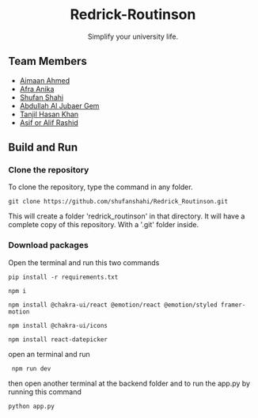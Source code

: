 <h1 align="center">Redrick-Routinson</h1>

<p align="center">
Simplify your university life.
</p>

## Team Members

- [Aimaan Ahmed]()
- [Afra Anika](https://github.com/afraanika21)
- [Shufan Shahi](https://github.com/shufanshahi)
- [Abdullah Al Jubaer Gem](https://github.com/jubaer36)
- [Tanjil Hasan Khan](https://github.com/zzhasanzz)
- [Asif or Alif Rashid ](https://github.com/alifrashid00)

## Build and Run

### Clone the repository
To clone the repository, type the command in any folder.
```
git clone https://github.com/shufanshahi/Redrick_Routinson.git
```
This will create a folder 'redrick_routinson' in that directory. 
It will have a complete copy of this repository. With a '.git' folder inside.

### Download packages
Open the terminal and run this two commands
```
pip install -r requirements.txt
```
```
npm i
```
```
npm install @chakra-ui/react @emotion/react @emotion/styled framer-motion
```
```
npm install @chakra-ui/icons
```
```
npm install react-datepicker
```
<p>
open an terminal and run
</p>

```
 npm run dev
```
<p>
then open another terminal at the backend folder and to run the app.py by running this command
</p>

```
python app.py
```

